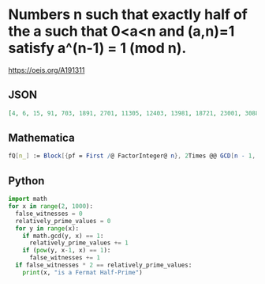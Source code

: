 # Numbers n such that exactly half of the a such that 0<a<n and \(a,n\)\=1 satisfy a^\(n\-1\) \= 1 \(mod n\)\.
https://oeis.org/A191311
## JSON
```JSON
[4, 6, 15, 91, 703, 1891, 2701, 11305, 12403, 13981, 18721, 23001, 30889, 38503, 39865, 49141, 68101, 79003, 88561, 88831, 91001, 93961, 104653, 107185, 137149, 146611, 152551, 157641, 176149, 188191, 204001, 218791, 226801, 228241]
```
## Mathematica
```Mathematica
fQ[n_] := Block[{pf = First /@ FactorInteger@ n}, 2Times @@ GCD[n - 1, pf - 1] == n*Times @@ (1 - 1/pf)]; Select[ Range@ 250000, fQ] (* _Robert G. Wilson v_, Aug 08 2011 *)
```
## Python
```Python
import math
for x in range(2, 1000):
  false_witnesses = 0
  relatively_prime_values = 0
  for y in range(x):
    if math.gcd(y, x) == 1:
      relatively_prime_values += 1
    if (pow(y, x-1, x) == 1):
      false_witnesses += 1
  if false_witnesses * 2 == relatively_prime_values:
    print(x, "is a Fermat Half-Prime")
```
